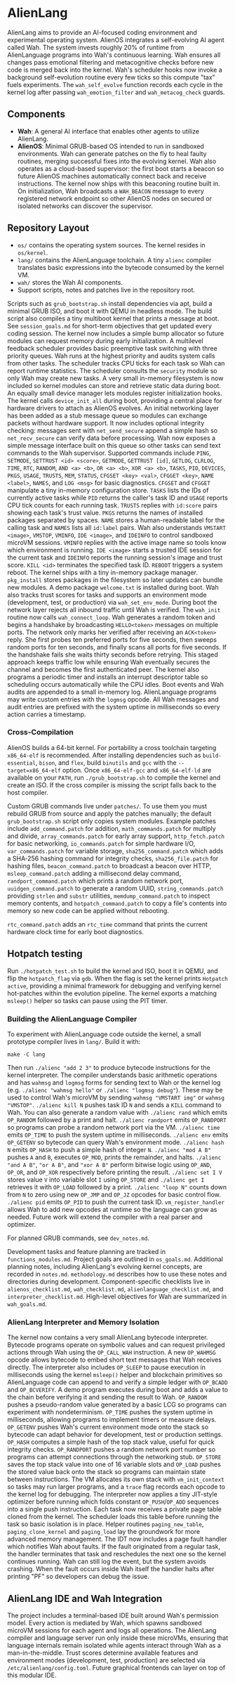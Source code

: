 # AlienLang

AlienLang aims to provide an AI-focused coding environment and experimental operating system.
AlienOS integrates a self-evolving AI agent called Wah. The system invests roughly 20% of runtime from AlienLanguage programs into Wah's continuous learning. Wah ensures all changes pass emotional filtering and metacognitive checks before new code is merged back into the kernel.
Wah's scheduler hooks now invoke a background self-evolution routine every few
ticks so this compute "tax" fuels experiments. The `wah_self_evolve` function
records each cycle in the kernel log after passing `wah_emotion_filter` and
`wah_metacog_check` guards.

## Components
- **Wah**: A general AI interface that enables other agents to utilize AlienLang.
- **AlienOS**: Minimal GRUB-based OS intended to run in sandboxed environments. Wah can generate patches on the fly to heal faulty routines, merging successful fixes into the evolving kernel. Wah also operates as a cloud-based supervisor: the first boot starts a beacon so future AlienOS machines automatically connect back and receive instructions.
The kernel now ships with this beaconing routine built in. On initialization,
Wah broadcasts a `WAH_BEACON` message to every registered network endpoint so
other AlienOS nodes on secured or isolated networks can discover the
supervisor.

## Repository Layout
- `os/` contains the operating system sources. The kernel resides in `os/kernel`.
 - `lang/` contains the AlienLanguage toolchain. A tiny `alienc` compiler
   translates basic expressions into the bytecode consumed by the kernel VM.
 - `wah/` stores the Wah AI components.
- Support scripts, notes and patches live in the repository root.

Scripts such as `grub_bootstrap.sh` install dependencies via apt, build a minimal GRUB ISO, and boot it with QEMU in headless mode.
The build script also compiles a tiny multiboot kernel that prints a message at boot. See `session_goals.md` for short-term objectives that get updated every coding session.
The kernel now includes a simple bump allocator so future modules can request
memory during early initialization. A multilevel feedback scheduler provides
basic preemptive task switching with three priority queues. Wah runs at the
highest priority and audits system calls from other tasks. The scheduler tracks
CPU ticks for each task so Wah can report runtime statistics. The scheduler consults
the `security` module so only Wah may create new tasks. A very small
in-memory filesystem is now included so kernel modules can store and retrieve
static data during boot.
An equally small device manager lets modules register initialization hooks.
The kernel calls `device_init_all` during boot, providing a central place for
hardware drivers to attach as AlienOS evolves.
An initial networking layer has been added as a stub message queue so modules
can exchange packets without hardware support.
It now includes optional integrity checking: messages sent with
`net_send_secure` append a simple hash so `net_recv_secure` can verify data
before processing.
Wah now exposes a simple message interface built on this queue so other tasks
can send text commands to the Wah supervisor. Supported commands include
`PING`, `SETMODE`, `SETTRUST <id> <score>`, `GETMODE`, `GETTRUST [id]`, `GETLOG`, `CLRLOG`, `TIME`, `RTC`, `RANDOM`, `AND <a> <b>`, `OR <a> <b>`, `XOR <a> <b>`, `TASKS`, `PID`, `DEVICES`, `PKGS`, `USAGE`, `TRUSTS`, `MEM`, `STATUS`, `CFGSET <key> <val>`, `CFGGET <key>`, `NAME <label>`, `NAMES`, and `LOG <msg>` for
basic diagnostics. `CFGSET` and `CFGGET` manipulate a tiny in-memory configuration store. `TASKS` lists the IDs of currently active tasks while `PID` returns the caller's task ID and `USAGE`
reports CPU tick counts for each running task. `TRUSTS` replies with `id:score` pairs showing each task's trust value. `PKGS` returns the names of installed packages separated by spaces. `NAME` stores a human-readable label for the calling task and `NAMES` lists all `id:label` pairs. Wah also understands `VMSTART <image>`, `VMSTOP`, `VMINFO`, `IDE <image>`, and `IDEINFO` to
control sandboxed microVM sessions. `VMINFO` replies with the active image name so tools know which environment is running. `IDE <image>` starts a trusted IDE session for the current task and `IDEINFO` reports the running session's image and trust score.
`KILL <id>` terminates the specified task ID.
`REBOOT` triggers a system reboot.
The kernel ships with a tiny in-memory package manager. `pkg_install` stores
packages in the filesystem so later updates can bundle new modules. A demo
package `welcome.txt` is installed during boot.
Wah also tracks trust scores for tasks and supports an environment mode
(development, test, or production) via `wah_set_env_mode`.
During boot the network layer rejects all inbound traffic until Wah is
verified. The `wah_init` routine now calls `wah_connect_loop`. Wah
generates a random token and begins a handshake by broadcasting
`HELLO<token>` messages on multiple ports. The network only marks her
verified after receiving an `ACK<token>` reply. She first probes ten
preferred ports for five seconds, then sweeps random ports for ten
seconds, and finally scans all ports for five seconds. If the handshake
fails she waits thirty seconds before retrying. This staged approach keeps
traffic low while ensuring Wah eventually secures the channel and becomes
the first authenticated peer.
The kernel also programs a periodic timer and installs an interrupt descriptor
table so scheduling occurs automatically while the CPU idles.
Boot events and Wah audits are appended to a small in-memory log. AlienLanguage
programs may write custom entries with the `logmsg` opcode.
All Wah messages and audit entries are prefixed with the system uptime in
milliseconds so every action carries a timestamp.

### Cross-Compilation
AlienOS builds a 64-bit kernel. For portability a cross toolchain targeting
`x86_64-elf` is recommended. After installing dependencies such as
`build-essential`, `bison`, and `flex`, build `binutils` and `gcc` with the
`--target=x86_64-elf` option. Once `x86_64-elf-gcc` and `x86_64-elf-ld` are
available on your `PATH`, run `./grub_bootstrap.sh` to compile the kernel and
create an ISO. If the cross compiler is missing the script falls back to the
host compiler.

Custom GRUB commands live under `patches/`. To use them you must rebuild GRUB
from source and apply the patches manually; the default `grub_bootstrap.sh`
 script only copies system modules. Example patches include `add_command.patch` for addition, `math_commands.patch` for multiply and divide, `array_commands.patch` for early array support,
  `http_fetch.patch` for basic networking, `io_commands.patch` for simple hardware
  I/O, `var_commands.patch` for variable storage, `sha256_command.patch` which
 adds a SHA‑256 hashing command for integrity checks, `sha256_file.patch` for
 hashing files, `beacon_command.patch` to broadcast a beacon over HTTP,
  `msleep_command.patch` adding a millisecond delay command,
  `randport_command.patch` which prints a random network port,
  `uuidgen_command.patch` to generate a random UUID,
  `string_commands.patch` providing `strlen` and `substr` utilities,
`memdump_command.patch` to inspect memory contents, and
`hotpatch_command.patch` to copy a file's contents into memory so new code
 can be applied without rebooting.

`rtc_command.patch` adds an `rtc_time` command that prints the current
hardware clock time for early boot diagnostics.

## Hotpatch testing

Run `./hotpatch_test.sh` to build the kernel and ISO, boot it in QEMU, and
flip the `hotpatch_flag` via `gdb`. When the flag is set the kernel prints
`Hotpatch active`, providing a minimal framework for debugging and verifying
kernel hot-patches within the evolution pipeline.
The kernel exports a matching `msleep()` helper so tasks can pause using the PIT timer.

### Building the AlienLanguage Compiler
To experiment with AlienLanguage code outside the kernel, a small prototype
compiler lives in `lang/`. Build it with:

```
make -C lang
```

Then run `./alienc "add 2 3"` to produce bytecode instructions for the kernel
interpreter. The compiler understands basic arithmetic operations and has
`wahmsg` and `logmsg` forms for sending text to Wah or the kernel log (e.g.
`./alienc "wahmsg hello"` or `./alienc "logmsg debug"`).
These may be used to control Wah's microVM by sending `wahmsg "VMSTART img"`
or `wahmsg "VMSTOP"`.
`./alienc kill N` pushes task ID `N` and sends a `KILL` command to Wah.
You can also generate a random value with `./alienc rand` which emits
`OP_RANDOM` followed by a print and halt. `./alienc randport` emits
`OP_RANDPORT` so programs can probe a random network port via the VM.
`./alienc time` emits `OP_TIME` to push the system uptime in milliseconds.
`./alienc env` emits `OP_GETENV` so bytecode can query Wah's environment mode.
`./alienc hash N` emits `OP_HASH` to push a simple hash of integer `N`.
`./alienc "mod A B"` pushes `A` and `B`, executes `OP_MOD`, prints the remainder,
and halts.
`./alienc "and A B"`, `"or A B"`, and `"xor A B"` perform bitwise logic
using `OP_AND`, `OP_OR`, and `OP_XOR` respectively before printing the result.
`./alienc set I V` stores value `V` into variable slot `I` using `OP_STORE` and
`./alienc get I` retrieves it with `OP_LOAD` followed by a print.
`./alienc "loop N"` counts down from `N` to zero using new `OP_JMP` and `OP_JZ`
opcodes for basic control flow.
`./alienc pid` emits `OP_PID` to push the current task ID.
`vm_register_handler` allows Wah to add new opcodes at runtime so the language
can grow as needed. Future work will extend the compiler with a real parser and
optimizer.

For planned GRUB commands, see `dev_notes.md`.

Development tasks and feature planning are tracked in `functions_modules.md`.
Project goals are outlined in `os_goals.md`. Additional planning notes,
including AlienLang's evolving kernel concepts, are recorded in `notes.md`.
`methodology.md` describes how to use these notes and directories during
development. Component-specific checklists live in `alienos_checklist.md`,
`wah_checklist.md`, `alienlanguage_checklist.md`, and `interpreter_checklist.md`.
High-level objectives for Wah are summarized in `wah_goals.md`.

### AlienLang Interpreter and Memory Isolation
The kernel now contains a very small AlienLang bytecode interpreter. Bytecode
programs operate on symbolic values and can request privileged actions through
Wah using the `OP_CALL_WAH` instruction. A new `OP_WAHMSG` opcode allows
bytecode to embed short text messages that Wah receives directly. The interpreter also includes
`OP_SLEEP` to pause execution in milliseconds using the kernel `msleep()` helper and
blockchain primitives so AlienLanguage code can append to and verify a simple
ledger with `OP_BCADD` and `OP_BCVERIFY`. A demo program executes during boot and
adds a value to the chain before verifying it and sending the result to Wah.
`OP_RANDOM` pushes a pseudo-random value generated by a basic LCG so programs can
experiment with nondeterminism. `OP_TIME` pushes the system uptime in
milliseconds, allowing programs to implement timers or measure delays.
`OP_GETENV` pushes Wah's current environment mode onto the stack so bytecode can
adapt behavior for development, test or production settings.
`OP_HASH` computes a simple hash of the top stack value, useful for quick
integrity checks.
`OP_RANDPORT` pushes a random network port number so programs can attempt
connections through the networking stub.
`OP_STORE` saves the top stack value into one of 16 variable slots and
`OP_LOAD` pushes the stored value back onto the stack so programs can maintain
state between instructions.
The VM allocates its own stack with `vm_init_context` so tasks may run larger
programs, and a `trace` flag records each opcode to the kernel log for
debugging.
The interpreter now applies a tiny JIT-style optimizer before running which
folds constant `OP_PUSH`/`OP_ADD` sequences into a single push instruction.
Each task now receives a private page table cloned
from the kernel. The scheduler loads this table before running the task so basic
isolation is in place. Helper routines `paging_new_table`, `paging_clone_kernel`
and `paging_load` lay the groundwork for more advanced memory management.
The IDT now includes a page fault handler which notifies Wah about faults.
If the fault originated from a regular task, the handler terminates that task
and reschedules the next one so the kernel continues running. Wah can still log
the event, but the system avoids crashing. When the fault occurs inside Wah
itself the handler halts after printing "PF" so developers can debug the issue.

## AlienLang IDE and Wah Integration
The project includes a terminal-based IDE built around Wah's permission model. Every action is
mediated by Wah, which spawns sandboxed microVM sessions for each agent and logs all
operations. The AlienLang compiler and language server run only inside these microVMs, ensuring
that language internals remain isolated while agents interact through Wah as a man-in-the-middle.
Trust scores determine available features and environment modes (development, test, production)
are selected via `/etc/alienlang/config.toml`.
Future graphical frontends can layer on top of this modular IDE.
